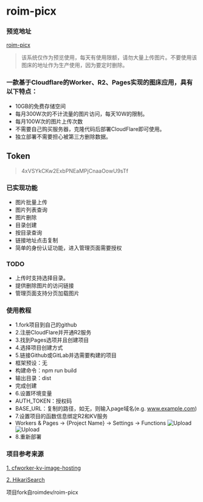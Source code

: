 # roim-picx

### 预览地址
[roim-picx](https://roim.page)
> 该系统仅作为预览使用，每天有使用限额，请勿大量上传图片。不要使用该图床的地址作为生产使用，因为要定时删除。

### 一款基于Cloudflare的Worker、R2、Pages实现的图床应用，具有以下特点：
* 10GB的免费存储空间
* 每月300W次的不计流量的图片访问，每天10W的限制。
* 每月100W次的图片上传次数
* 不需要自己购买服务器，克隆代码后部署CloudFlare即可使用。
* 独立部署不需要担心被第三方删除数据。

## Token
> 4xVSYkCKw2ExbPNEaMPjCnaaOowU9sTf

### 已实现功能
* 图片批量上传
* 图片列表查询
* 图片删除
* 目录创建
* 按目录查询
* 链接地址点击复制
* 简单的身份认证功能，进入管理页面需要授权

### TODO
* 上传时支持选择目录。
* 提供删除图片的访问链接
* 管理页面支持分页加载图片

### 使用教程
* 1.fork项目到自己的github
* 2.注册CloudFlare并开通R2服务
* 3.找到Pages选项并且创建项目
* 4.选择项目创建方式
* 5.链接Github或GitLab并选需要构建的项目
*   框架预设：无
*   构建命令：npm run build
*   输出目录：dist
*   完成创建
* 6.设置环境变量
* AUTH_TOKEN：授权码
* BASE_URL：复制的路径，如无，则输入page域名(e.g. www.example.com)
* 7.设置项目的函数信息绑定R2和KV服务
* Workers & Pages -> {Project Name} -> Settings -> Functions
![Upload](https://pics.steventan.work/8M8lBhK.png)
![Upload](https://pics.steventan.work/FtnlBhK.png)
* 8.重新部署


### 项目参考来源
[1. cfworker-kv-image-hosting](https://github.com/realByg/cfworker-kv-image-hosting)

[2. HikariSearch](https://github.com/mixmoe/HikariSearch)

项目fork自roimdev/roim-picx
